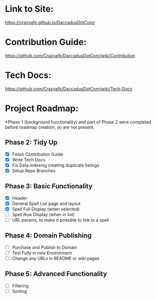 # Link to Site:
https://crazyafk.github.io/DaccadusDotCom/

# Contribution Guide:
https://github.com/Crazyafk/DaccadusDotCom/wiki/Contribution

# Tech Docs:
https://github.com/Crazyafk/DaccadusDotCom/wiki/Tech-Docs

# Project Roadmap:
*Phase 1 (background functionality) and part of Phase 2 were completed before roadmap creation, so are not present.

## Phase 2: Tidy Up
- [x] Finish Contribution Guide
- [x] Write Tech Docs
- [x] Fix Data Indexing creating duplicate listings
- [x] Setup Repo Branches

## Phase 3: Basic Functionality
- [x] Header
- [x] General Spell List page and layout
- [x] Spell Full Display (when selected)
- [ ] Spell Row Display (when in list)
- [ ] URL params, to make it possible to link to a spell

## Phase 4: Domain Publishing
- [ ] Purchase and Publish to Domain
- [ ] Test Fully in new Environment
- [ ] Change any URLs in README or wiki pages

## Phase 5: Advanced Functionality
- [ ] Filtering
- [ ] Sorting
